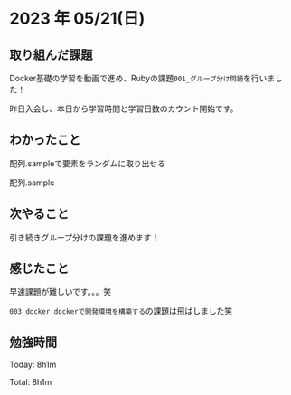 # 2023 年 05/21(日)

## 取り組んだ課題

Docker基礎の学習を動画で進め、Rubyの課題`001_グループ分け問題`を行いました！

昨日入会し、本日から学習時間と学習日数のカウント開始です。

## わかったこと

配列.sampleで要素をランダムに取り出せる

配列.sample

## 次やること

引き続きグループ分けの課題を進めます！

## 感じたこと

早速課題が難しいです。。。笑

`003_docker dockerで開発環境を構築する`の課題は飛ばしました笑

## 勉強時間

Today: 8h1m

Total: 8h1m
